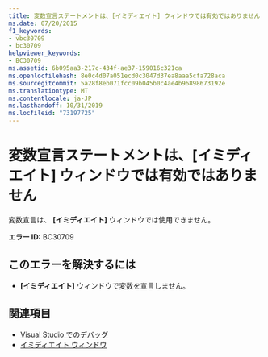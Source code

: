 ```yaml
---
title: 変数宣言ステートメントは、[イミディエイト] ウィンドウでは有効ではありません
ms.date: 07/20/2015
f1_keywords:
- vbc30709
- bc30709
helpviewer_keywords:
- BC30709
ms.assetid: 6b095aa3-217c-434f-ae37-159016c321ca
ms.openlocfilehash: 8e0c4d07a051ecd0c3047d37ea8aaa5cfa728aca
ms.sourcegitcommit: 5a28f8eb071fcc09b045b0c4ae4b96898673192e
ms.translationtype: MT
ms.contentlocale: ja-JP
ms.lasthandoff: 10/31/2019
ms.locfileid: "73197725"
---
```

# <a name="variable-declaration-statements-are-not-valid-in-the-immediate-window"></a>変数宣言ステートメントは、[イミディエイト] ウィンドウでは有効ではありません
変数宣言は、 **[イミディエイト]** ウィンドウでは使用できません。  
  
 **エラー ID:** BC30709  
  
## <a name="to-correct-this-error"></a>このエラーを解決するには  
  
- **[イミディエイト]** ウィンドウで変数を宣言しません。  
  
## <a name="see-also"></a>関連項目

- [Visual Studio でのデバッグ](/visualstudio/debugger/debugger-feature-tour)
- [イミディエイト ウィンドウ](/visualstudio/ide/reference/immediate-window)
